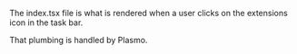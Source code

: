 The index.tsx file is what is rendered when a user clicks on the extensions icon in the task bar.

That plumbing is handled by Plasmo.
